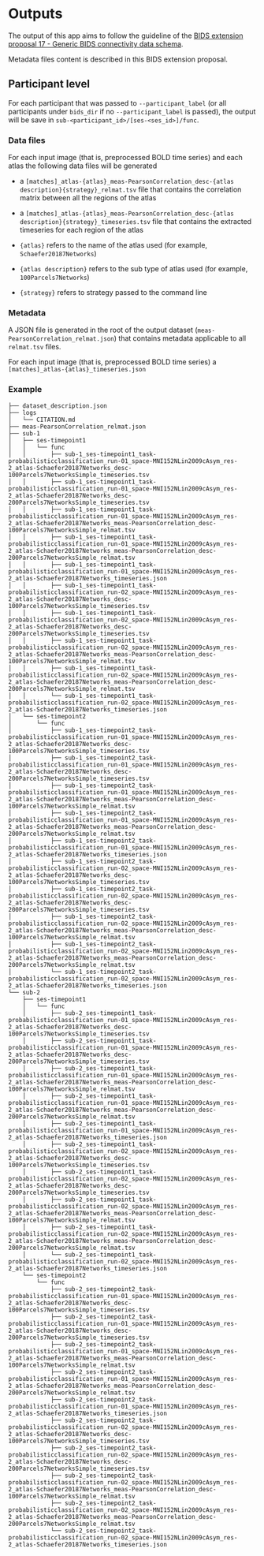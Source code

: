 # Outputs

The output of this app aims to follow the guideline
of the [BIDS extension proposal 17 - Generic BIDS connectivity data schema](https://bids.neuroimaging.io/bep017).

Metadata files content is described in this BIDS extension proposal.

## Participant level

For each participant that was passed to `--participant_label`
(or all participants under `bids_dir` if no `--participant_label` is passed),
the output will be save in `sub-<participant_id>/[ses-<ses_id>]/func`.

### Data files

For each input image (that is, preprocessed BOLD time series)
and each atlas the following data files will be generated

- a `[matches]_atlas-{atlas}_meas-PearsonCorrelation_desc-{atlas description}{strategy}_relmat.tsv`
  file that contains the correlation matrix between all the regions of the atlas
- a `[matches]_atlas-{atlas}_meas-PearsonCorrelation_desc-{atlas description}{strategy}_timeseries.tsv`
  file that contains the extracted timeseries for each region of the atlas

- `{atlas}` refers to the name of the atlas used (for example, `Schaefer20187Networks`)
- `{atlas description}` refers to the sub type of atlas used (for example, `100Parcels7Networks`)
- `{strategy}` refers to strategy passed to the command line

### Metadata

A JSON file is generated in the root of the output dataset (`meas-PearsonCorrelation_relmat.json`)
that contains metadata applicable to all `relmat.tsv` files.

For each input image (that is, preprocessed BOLD time series)
a `[matches]_atlas-{atlas}_timeseries.json`

### Example

```
├── dataset_description.json
├── logs
│   └── CITATION.md
├── meas-PearsonCorrelation_relmat.json
├── sub-1
│   ├── ses-timepoint1
│   │   └── func
│   │       ├── sub-1_ses-timepoint1_task-probabilisticclassification_run-01_space-MNI152NLin2009cAsym_res-2_atlas-Schaefer20187Networks_desc-100Parcels7NetworksSimple_timeseries.tsv
│   │       ├── sub-1_ses-timepoint1_task-probabilisticclassification_run-01_space-MNI152NLin2009cAsym_res-2_atlas-Schaefer20187Networks_desc-200Parcels7NetworksSimple_timeseries.tsv
│   │       ├── sub-1_ses-timepoint1_task-probabilisticclassification_run-01_space-MNI152NLin2009cAsym_res-2_atlas-Schaefer20187Networks_meas-PearsonCorrelation_desc-100Parcels7NetworksSimple_relmat.tsv
│   │       ├── sub-1_ses-timepoint1_task-probabilisticclassification_run-01_space-MNI152NLin2009cAsym_res-2_atlas-Schaefer20187Networks_meas-PearsonCorrelation_desc-200Parcels7NetworksSimple_relmat.tsv
│   │       ├── sub-1_ses-timepoint1_task-probabilisticclassification_run-01_space-MNI152NLin2009cAsym_res-2_atlas-Schaefer20187Networks_timeseries.json
│   │       ├── sub-1_ses-timepoint1_task-probabilisticclassification_run-02_space-MNI152NLin2009cAsym_res-2_atlas-Schaefer20187Networks_desc-100Parcels7NetworksSimple_timeseries.tsv
│   │       ├── sub-1_ses-timepoint1_task-probabilisticclassification_run-02_space-MNI152NLin2009cAsym_res-2_atlas-Schaefer20187Networks_desc-200Parcels7NetworksSimple_timeseries.tsv
│   │       ├── sub-1_ses-timepoint1_task-probabilisticclassification_run-02_space-MNI152NLin2009cAsym_res-2_atlas-Schaefer20187Networks_meas-PearsonCorrelation_desc-100Parcels7NetworksSimple_relmat.tsv
│   │       ├── sub-1_ses-timepoint1_task-probabilisticclassification_run-02_space-MNI152NLin2009cAsym_res-2_atlas-Schaefer20187Networks_meas-PearsonCorrelation_desc-200Parcels7NetworksSimple_relmat.tsv
│   │       └── sub-1_ses-timepoint1_task-probabilisticclassification_run-02_space-MNI152NLin2009cAsym_res-2_atlas-Schaefer20187Networks_timeseries.json
│   └── ses-timepoint2
│       └── func
│           ├── sub-1_ses-timepoint2_task-probabilisticclassification_run-01_space-MNI152NLin2009cAsym_res-2_atlas-Schaefer20187Networks_desc-100Parcels7NetworksSimple_timeseries.tsv
│           ├── sub-1_ses-timepoint2_task-probabilisticclassification_run-01_space-MNI152NLin2009cAsym_res-2_atlas-Schaefer20187Networks_desc-200Parcels7NetworksSimple_timeseries.tsv
│           ├── sub-1_ses-timepoint2_task-probabilisticclassification_run-01_space-MNI152NLin2009cAsym_res-2_atlas-Schaefer20187Networks_meas-PearsonCorrelation_desc-100Parcels7NetworksSimple_relmat.tsv
│           ├── sub-1_ses-timepoint2_task-probabilisticclassification_run-01_space-MNI152NLin2009cAsym_res-2_atlas-Schaefer20187Networks_meas-PearsonCorrelation_desc-200Parcels7NetworksSimple_relmat.tsv
│           ├── sub-1_ses-timepoint2_task-probabilisticclassification_run-01_space-MNI152NLin2009cAsym_res-2_atlas-Schaefer20187Networks_timeseries.json
│           ├── sub-1_ses-timepoint2_task-probabilisticclassification_run-02_space-MNI152NLin2009cAsym_res-2_atlas-Schaefer20187Networks_desc-100Parcels7NetworksSimple_timeseries.tsv
│           ├── sub-1_ses-timepoint2_task-probabilisticclassification_run-02_space-MNI152NLin2009cAsym_res-2_atlas-Schaefer20187Networks_desc-200Parcels7NetworksSimple_timeseries.tsv
│           ├── sub-1_ses-timepoint2_task-probabilisticclassification_run-02_space-MNI152NLin2009cAsym_res-2_atlas-Schaefer20187Networks_meas-PearsonCorrelation_desc-100Parcels7NetworksSimple_relmat.tsv
│           ├── sub-1_ses-timepoint2_task-probabilisticclassification_run-02_space-MNI152NLin2009cAsym_res-2_atlas-Schaefer20187Networks_meas-PearsonCorrelation_desc-200Parcels7NetworksSimple_relmat.tsv
│           └── sub-1_ses-timepoint2_task-probabilisticclassification_run-02_space-MNI152NLin2009cAsym_res-2_atlas-Schaefer20187Networks_timeseries.json
└── sub-2
    ├── ses-timepoint1
    │   └── func
    │       ├── sub-2_ses-timepoint1_task-probabilisticclassification_run-01_space-MNI152NLin2009cAsym_res-2_atlas-Schaefer20187Networks_desc-100Parcels7NetworksSimple_timeseries.tsv
    │       ├── sub-2_ses-timepoint1_task-probabilisticclassification_run-01_space-MNI152NLin2009cAsym_res-2_atlas-Schaefer20187Networks_desc-200Parcels7NetworksSimple_timeseries.tsv
    │       ├── sub-2_ses-timepoint1_task-probabilisticclassification_run-01_space-MNI152NLin2009cAsym_res-2_atlas-Schaefer20187Networks_meas-PearsonCorrelation_desc-100Parcels7NetworksSimple_relmat.tsv
    │       ├── sub-2_ses-timepoint1_task-probabilisticclassification_run-01_space-MNI152NLin2009cAsym_res-2_atlas-Schaefer20187Networks_meas-PearsonCorrelation_desc-200Parcels7NetworksSimple_relmat.tsv
    │       ├── sub-2_ses-timepoint1_task-probabilisticclassification_run-01_space-MNI152NLin2009cAsym_res-2_atlas-Schaefer20187Networks_timeseries.json
    │       ├── sub-2_ses-timepoint1_task-probabilisticclassification_run-02_space-MNI152NLin2009cAsym_res-2_atlas-Schaefer20187Networks_desc-100Parcels7NetworksSimple_timeseries.tsv
    │       ├── sub-2_ses-timepoint1_task-probabilisticclassification_run-02_space-MNI152NLin2009cAsym_res-2_atlas-Schaefer20187Networks_desc-200Parcels7NetworksSimple_timeseries.tsv
    │       ├── sub-2_ses-timepoint1_task-probabilisticclassification_run-02_space-MNI152NLin2009cAsym_res-2_atlas-Schaefer20187Networks_meas-PearsonCorrelation_desc-100Parcels7NetworksSimple_relmat.tsv
    │       ├── sub-2_ses-timepoint1_task-probabilisticclassification_run-02_space-MNI152NLin2009cAsym_res-2_atlas-Schaefer20187Networks_meas-PearsonCorrelation_desc-200Parcels7NetworksSimple_relmat.tsv
    │       └── sub-2_ses-timepoint1_task-probabilisticclassification_run-02_space-MNI152NLin2009cAsym_res-2_atlas-Schaefer20187Networks_timeseries.json
    └── ses-timepoint2
        └── func
            ├── sub-2_ses-timepoint2_task-probabilisticclassification_run-01_space-MNI152NLin2009cAsym_res-2_atlas-Schaefer20187Networks_desc-100Parcels7NetworksSimple_timeseries.tsv
            ├── sub-2_ses-timepoint2_task-probabilisticclassification_run-01_space-MNI152NLin2009cAsym_res-2_atlas-Schaefer20187Networks_desc-200Parcels7NetworksSimple_timeseries.tsv
            ├── sub-2_ses-timepoint2_task-probabilisticclassification_run-01_space-MNI152NLin2009cAsym_res-2_atlas-Schaefer20187Networks_meas-PearsonCorrelation_desc-100Parcels7NetworksSimple_relmat.tsv
            ├── sub-2_ses-timepoint2_task-probabilisticclassification_run-01_space-MNI152NLin2009cAsym_res-2_atlas-Schaefer20187Networks_meas-PearsonCorrelation_desc-200Parcels7NetworksSimple_relmat.tsv
            ├── sub-2_ses-timepoint2_task-probabilisticclassification_run-01_space-MNI152NLin2009cAsym_res-2_atlas-Schaefer20187Networks_timeseries.json
            ├── sub-2_ses-timepoint2_task-probabilisticclassification_run-02_space-MNI152NLin2009cAsym_res-2_atlas-Schaefer20187Networks_desc-100Parcels7NetworksSimple_timeseries.tsv
            ├── sub-2_ses-timepoint2_task-probabilisticclassification_run-02_space-MNI152NLin2009cAsym_res-2_atlas-Schaefer20187Networks_desc-200Parcels7NetworksSimple_timeseries.tsv
            ├── sub-2_ses-timepoint2_task-probabilisticclassification_run-02_space-MNI152NLin2009cAsym_res-2_atlas-Schaefer20187Networks_meas-PearsonCorrelation_desc-100Parcels7NetworksSimple_relmat.tsv
            ├── sub-2_ses-timepoint2_task-probabilisticclassification_run-02_space-MNI152NLin2009cAsym_res-2_atlas-Schaefer20187Networks_meas-PearsonCorrelation_desc-200Parcels7NetworksSimple_relmat.tsv
            └── sub-2_ses-timepoint2_task-probabilisticclassification_run-02_space-MNI152NLin2009cAsym_res-2_atlas-Schaefer20187Networks_timeseries.json
```
